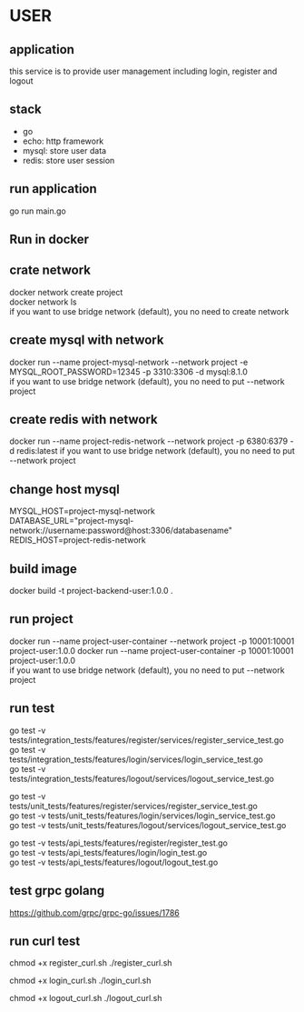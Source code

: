 # USER  

## application  
this service is to provide user management including login, register and logout  

## stack  
- go  
- echo: http framework  
- mysql: store user data  
- redis: store user session  

## run application  
go run main.go  

## Run in docker  
## crate network  
docker network create project  
docker network ls  
if you want to use bridge network (default), you no need to create network  

## create mysql with network  
docker run --name project-mysql-network --network project -e MYSQL_ROOT_PASSWORD=12345 -p 3310:3306 -d mysql:8.1.0  
if you want to use bridge network (default), you no need to put --network project  

## create redis with network
docker run --name project-redis-network --network project -p 6380:6379 -d redis:latest
if you want to use bridge network (default), you no need to put --network project


## change host mysql  
MYSQL_HOST=project-mysql-network  
DATABASE_URL="project-mysql-network://username:password@host:3306/databasename"  
REDIS_HOST=project-redis-network  

## build image  
docker build -t project-backend-user:1.0.0 .  

## run project  
docker run --name project-user-container --network project -p 10001:10001 project-user:1.0.0
docker run --name project-user-container -p 10001:10001 project-user:1.0.0  
if you want to use bridge network (default), you no need to put --network project  

## run test
go test -v tests/integration_tests/features/register/services/register_service_test.go  
go test -v tests/integration_tests/features/login/services/login_service_test.go  
go test -v tests/integration_tests/features/logout/services/logout_service_test.go  

go test -v tests/unit_tests/features/register/services/register_service_test.go  
go test -v tests/unit_tests/features/login/services/login_service_test.go  
go test -v tests/unit_tests/features/logout/services/logout_service_test.go  

go test -v tests/api_tests/features/register/register_test.go  
go test -v tests/api_tests/features/login/login_test.go  
go test -v tests/api_tests/features/logout/logout_test.go   

## test grpc golang
https://github.com/grpc/grpc-go/issues/1786  

## run curl test
chmod +x register_curl.sh
./register_curl.sh

chmod +x login_curl.sh
./login_curl.sh

chmod +x logout_curl.sh
./logout_curl.sh